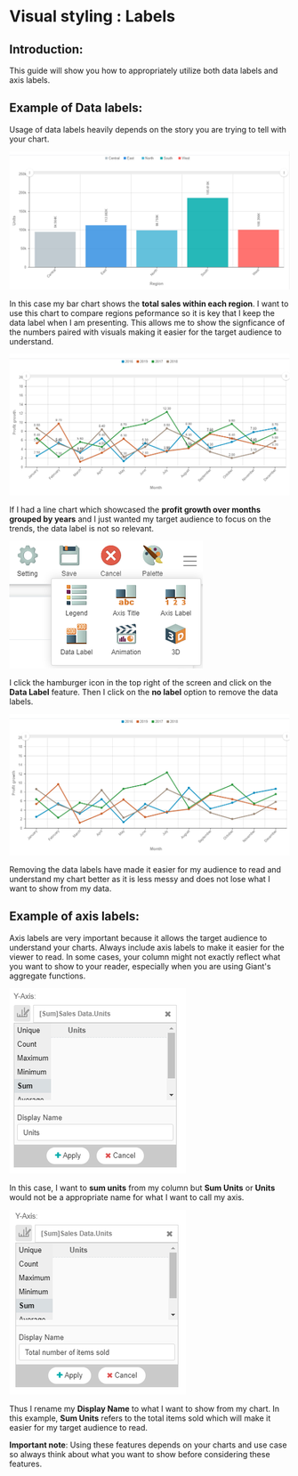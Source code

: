 # Visual styling : Labels

## Introduction:

This guide will show you how to appropriately utilize both data labels and axis labels.

## Example of Data labels:

Usage of data labels heavily depends on the story you are trying to tell with your chart. 

![bar1](images/giant-101-labels/bar1.PNG)

In this case my bar chart shows the **total sales within each region**. I want to use this chart to compare regions peformance so it is key that I keep the data label when I am presenting. This allows me to show the signficance of the numbers paired with visuals making it easier for the target audience to understand. 

![line1](images/giant-101-labels/line1.PNG)

If I had a line chart which showcased the **profit growth over months grouped by years** and I just wanted my target audience to focus on the trends, the data label is not so relevant.

![label](images/giant-101-labels/label.PNG)

I click the hamburger icon in the top right of the screen and click on the **Data Label** feature. Then I click on the **no label** option to remove the data labels.

![line2](images/giant-101-labels/line2.PNG)

Removing the data labels have made it easier for my audience to read and understand my chart better as it is less messy and does not lose what I want to show from my data.

## Example of axis labels:

Axis labels are very important because it allows the target audience to understand your charts. Always include axis labels to make it easier for the viewer to read. In some cases, your column might not exactly reflect what you want to show to your reader, especially when you are using Giant's aggregate functions. 

![axis](images/giant-101-labels/axis1.PNG)

In this case, I want to **sum units** from my column but **Sum Units** or **Units** would not be a appropriate name for what I want to call my axis. 

![axis2](images/giant-101-labels/axis2.PNG)

Thus I rename my **Display Name** to what I want to show from my chart. In this example, **Sum Units** refers to the total items sold which will make it easier for my target audience to read.

**Important note**: Using these features depends on your charts and use case so always think about what you want to show before considering these features.